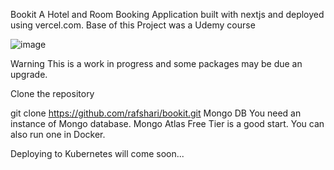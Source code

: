 Bookit
A Hotel and Room Booking Application built with nextjs and deployed using vercel.com.
Base of this Project was a Udemy course


![image](https://user-images.githubusercontent.com/102416116/225724630-73e7235e-1573-4d37-b709-38384cc17a6a.png)


Warning
This is a work in progress and some packages may be due an upgrade.

Clone the repository

git clone https://github.com/rafshari/bookit.git
Mongo DB
You need an instance of Mongo database. Mongo Atlas Free Tier is a good start.
You can also run one in Docker.

Deploying to Kubernetes will come soon...
